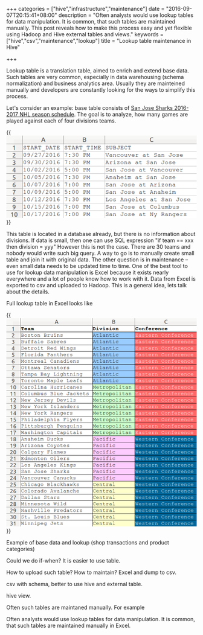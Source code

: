 +++
categories = ["hive","infrastructure","maintenance"]
date = "2016-09-07T20:15:41+08:00"
description = "Often analysts would use lookup tables for data manipulation. It is common, that such tables are maintained manually. This post reveals how to make this process easy and yet flexible using Hadoop and Hive external tables and views."
keywords = ["hive","csv","maintenance","lookup"]
title = "Lookup table maintenance in Hive"

+++

Lookup table is a translation table, aimed to enrich and extend base data.
Such tables are very common, especially in data warehousing (schema normalization) and business analytics area.
Usually they are mainteined manually and developers are constantly looking for the ways to simplify this process.



Let's consider an example: base table consists of [San Jose Sharks 2016-2017 NHL season schedule](http://sharks.nhl.com/club/page.htm?id=81102).
The goal is to analyze, how many games are played against each of four divisions teams.

{{<img src="/images/san-jose-nhl-schedule-2016-2017-example.png" alt="data example">}}

This table is located in a database already, but there is no information about divisions.
If data is small, then one can use SQL expression "if team == xxx then division = yyy"
However this is not the case. There are 30 teams and nobody would write such big query.
A way to go is to manually create small table and join it with original data. The other question is in maintenance – even small data needs to be updated time to time. One of the best tool to use for lookup data manipulation is Excel because it exists nearly everywhere and a lot of people know how to work with it. Data from Excel is exported to csv and uploaded to Hadoop. This is a general idea, lets talk about the details.

Full lookup table in Excel looks like 

{{<img src="/images/lookup-example-nhl-teams.png" alt="lookup table example">}}




Example of base data and lookup (shop transactions and product categories)

Could we do if-when? It is easier to use table.

How to upload such table? How to maintain? Excel and dump to csv.

csv with schema, better to use hive and external table.

hive view.


Often such tables are maintaned manually. For example

Often analysts would use lookup tables for data manipulation. It is common, that such
tables are maintained manually in Excel. 
